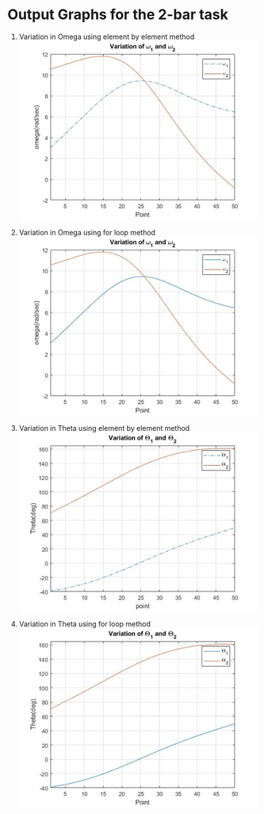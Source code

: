 # Output Graphs for the 2-bar task

1. Variation in Omega using element by element method
![Variation in Omega using element by element method](https://github.com/nilendusaha23/portfolio/blob/main/Mechanism%20Design%20and%20Analysis/Mechanisms%20Working%20Files/Matlab_task/output_graphs/task1/Variation_in_omega_Element.jpg?raw=true)

2. Variation in Omega using for loop method
![Variation in Omega using for loop method](https://github.com/nilendusaha23/portfolio/blob/main/Mechanism%20Design%20and%20Analysis/Mechanisms%20Working%20Files/Matlab_task/output_graphs/task1/Variation_in_omega_For_Loop.jpg?raw=true)

3. Variation in Theta using element by element method
![Variation in Theta using element by element method](https://github.com/nilendusaha23/portfolio/blob/main/Mechanism%20Design%20and%20Analysis/Mechanisms%20Working%20Files/Matlab_task/output_graphs/task1/Variation_in_theta_Element.jpg?raw=true)

4. Variation in Theta using for loop method
![Variation in Theta using for loop method](https://github.com/nilendusaha23/portfolio/blob/main/Mechanism%20Design%20and%20Analysis/Mechanisms%20Working%20Files/Matlab_task/output_graphs/task1/Variation_in_theta_For_Loop.jpg?raw=true)